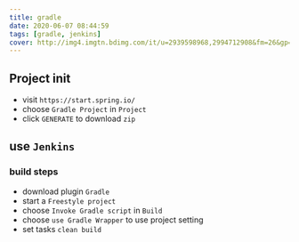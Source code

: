 ```yaml
---
title: gradle
date: 2020-06-07 08:44:59
tags: [gradle, jenkins]
cover: http://img4.imgtn.bdimg.com/it/u=2939598968,2994712908&fm=26&gp=0.jpg
---
```

<!-- toc -->
## Project init
- visit `https://start.spring.io/`
- choose `Gradle Project` in `Project`
- click `GENERATE` to download `zip`

## use `Jenkins`

### build steps
- download plugin `Gradle`
- start a `Freestyle project`
- choose `Invoke Gradle script` in `Build`
- choose `use Gradle Wrapper` to use project setting
- set tasks `clean build`
